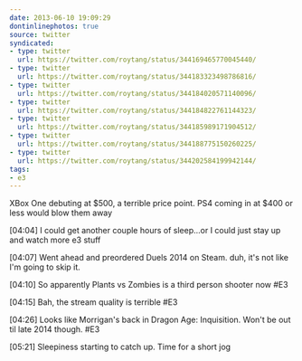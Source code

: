 ```yaml
---
date: 2013-06-10 19:09:29
dontinlinephotos: true
source: twitter
syndicated:
- type: twitter
  url: https://twitter.com/roytang/status/344169465770045440/
- type: twitter
  url: https://twitter.com/roytang/status/344183323498786816/
- type: twitter
  url: https://twitter.com/roytang/status/344184020571140096/
- type: twitter
  url: https://twitter.com/roytang/status/344184822761144323/
- type: twitter
  url: https://twitter.com/roytang/status/344185989171904512/
- type: twitter
  url: https://twitter.com/roytang/status/344188775150260225/
- type: twitter
  url: https://twitter.com/roytang/status/344202584199942144/
tags:
- e3
---
```


XBox One debuting at $500, a terrible price point. PS4 coming in at $400 or less would blow them away

<time>[04:04]</time> I could get another couple hours of sleep...or I could just stay up and watch more e3 stuff

<time>[04:07]</time> Went ahead and preordered Duels 2014 on Steam. duh, it's not like I'm going to skip it.

<time>[04:10]</time> So apparently Plants vs Zombies is a third person shooter now #E3

<time>[04:15]</time> Bah, the stream quality is terrible #E3

<time>[04:26]</time> Looks like Morrigan's back in Dragon Age: Inquisition. Won't be out til late 2014 though. #E3

<time>[05:21]</time> Sleepiness starting to catch up. Time for a short jog